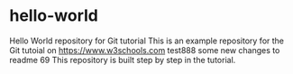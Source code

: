 # hello-world
Hello World repository for Git tutorial
This is an example repository for the Git tutoial on https://www.w3schools.com
test888
some new changes to readme 69 
This repository is built step by step in the tutorial.
